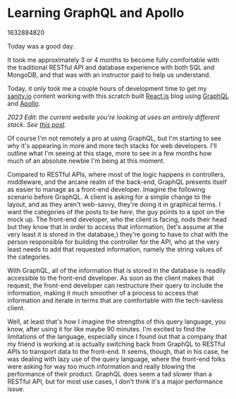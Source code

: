 # Learning GraphQL and Apollo

1632884820

Today was a good day.

It took me approximately 3 or 4 months to become fully comfortable with the traditional RESTful API and database experience with both SQL and MongoDB, and that was with an instructor paid to help us understand. 

Today, it only took me a couple hours of development time to get my [sanity.io](https://www.sanity.io/) content working with this scratch built [React.js](https://reactjs.org/) blog using [GraphQL](https://graphql.org/) and [Apollo](https://www.apollographql.com/). 

*2023 Edit: the current website you're looking at uses an entirely different stack. See [this post](https://www.kojinglick.com/using-github-as-cms).*

Of course I'm not remotely a pro at using GraphQL, but I'm starting to see why it's appearing in more and more tech stacks for web developers. I'll outline what I'm seeing at this stage, more to see in a few months how much of an absolute newbie I'm being at this moment. 

Compared to RESTful APIs, where most of the logic happens in controllers, middleware, and the arcane realm of the back-end, GraphQL presents itself as easier to manage as a front-end developer. Imagine the following scenario before GraphQL. A client is asking for a simple change to the layout, and as they aren't web-savvy, they're doing it in graphical terms. I want the categories of the posts to be *here*, the guy points to a spot on the mock up. The front-end developer, who the client is facing, nods their head but they know that in order to access that information, (let's assume at the very least it is stored in the database,) they're going to have to chat with the person responsible for building the controller for the API, who at the very least needs to add that requested information, namely the string values of the categories. 

With GraphQL, all of the information that is stored in the database is readily accessible to the front-end developer. As soon as the client makes that request, the front-end developer can restructure their query to include the information, making it much smoother of a process to access that information and iterate in terms that are comfortable with the tech-savless client. 

Well, at least that's how I imagine the strengths of this query language, you know, after using it for like maybe 90 minutes. I'm excited to find the limitations of the language, especially since I found out that a company that my friend is working at is actually switching back from GraphQL to RESTful APIs to transport data to the front-end. It seems, though, that in his case, he was dealing with lazy use of the query language, where the front-end folks were asking for way too much information and really blowing the performance of their product. GraphQL does seem a tad slower than a RESTful API, but for most use cases, I don't think it's a major performance issue.








